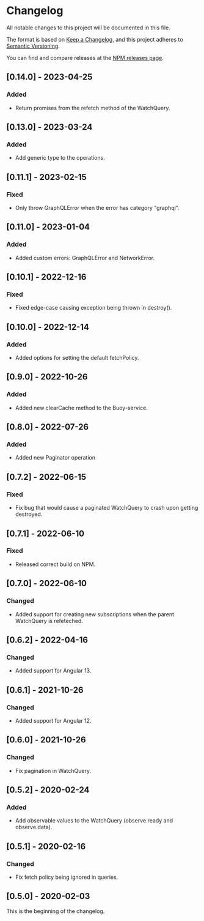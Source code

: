 # Changelog

All notable changes to this project will be documented in this file.

The format is based on [Keep a Changelog](https://keepachangelog.com/en/1.0.0/),
and this project adheres to [Semantic Versioning](https://semver.org/spec/v2.0.0.html).

You can find and compare releases at the [NPM releases page](https://www.npmjs.com/package/@buoy/client?activeTab=versions).

## [0.14.0] - 2023-04-25

### Added
- Return promises from the refetch method of the WatchQuery.

## [0.13.0] - 2023-03-24

### Added
- Add generic type to the operations.

## [0.11.1] - 2023-02-15

### Fixed
- Only throw GraphQLError when the error has category "graphql".

## [0.11.0] - 2023-01-04

### Added
- Added custom errors: GraphQLError and NetworkError.

## [0.10.1] - 2022-12-16

### Fixed
- Fixed edge-case causing exception being thrown in destroy().

## [0.10.0] - 2022-12-14

### Added
- Added options for setting the default fetchPolicy.

## [0.9.0] - 2022-10-26

### Added
- Added new clearCache method to the Buoy-service.

## [0.8.0] - 2022-07-26

### Added
- Added new Paginator operation

## [0.7.2] - 2022-06-15

### Fixed
- Fix bug that would cause a paginated WatchQuery to crash upon getting destroyed.

## [0.7.1] - 2022-06-10

### Fixed
- Released correct build on NPM.

## [0.7.0] - 2022-06-10

### Changed
- Added support for creating new subscriptions when the parent WatchQuery is refeteched.

## [0.6.2] - 2022-04-16

### Changed
- Added support for Angular 13.

## [0.6.1] - 2021-10-26

### Changed
- Added support for Angular 12.

## [0.6.0] - 2021-10-26

### Changed
- Fix pagination in WatchQuery.

## [0.5.2] - 2020-02-24

### Added
- Add observable values to the WatchQuery (observe.ready and observe.data).

## [0.5.1] - 2020-02-16

### Changed
- Fix fetch policy being ignored in queries.

## [0.5.0] - 2020-02-03

This is the beginning of the changelog.
